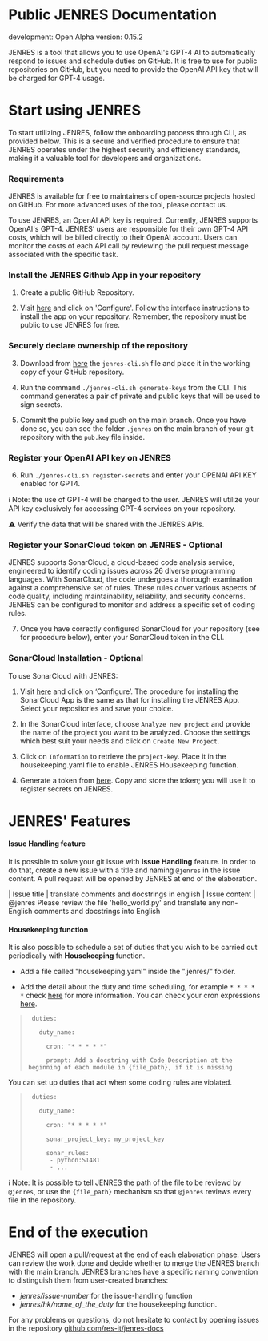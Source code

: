 # Public JENRES Documentation

development: Open Alpha 
version: 0.15.2

JENRES is a tool that allows you to use OpenAI's GPT-4 AI to automatically respond to issues and schedule duties on GitHub.
It is free to use for public repositories on GitHub, but you need to provide the OpenAI API key that will be charged for GPT-4 usage.

# Start using JENRES
To start utilizing JENRES, follow the onboarding process through CLI, as provided below. This is a secure and verified procedure to ensure that JENRES operates under the highest security and efficiency standards, making it a valuable tool for developers and organizations.  

### Requirements
JENRES is available for free to maintainers of open-source projects hosted on GitHub. For more advanced uses of the tool, please contact us.  

To use JENRES, an OpenAI API key is required. Currently, JENRES supports OpenAI's GPT-4. JENRES’ users are responsible for their own GPT-4 API costs, which will be billed directly to their OpenAI account. Users can monitor the costs of each API call by reviewing the pull request message associated with the specific task.

### Install the JENRES Github App in your repository
1. Create a public GitHub Repository.  

2. Visit [here](https://github.com/apps/jenres) and click on 'Configure'. Follow the interface instructions to install the app on your repository. Remember, the repository must be public to use JENRES for free.

### Securely declare ownership of the repository
3. Download from [here](https://raw.githubusercontent.com/res-it/jenres-docs/main/jenres-cli.sh) the `jenres-cli.sh` file and place it in the working copy of your GitHub repository.

4. Run the command `./jenres-cli.sh generate-keys` from the CLI. This command generates a pair of private and public keys that will be used to sign secrets.

5. Commit the public key and push on the main branch. Once you have done so, you can see the folder `.jenres` on the main branch of your git repository with the `pub.key` file inside.

### Register your OpenAI API key on JENRES 
6. Run `./jenres-cli.sh register-secrets` and enter your OPENAI API KEY enabled for GPT4.

ℹ️ Note: the use of GPT-4 will be charged to the user. JENRES will utilize your API key exclusively for accessing GPT-4 services on your repository.

⚠️ Verify the data that will be shared with the JENRES APIs.

### Register your SonarCloud token on JENRES - Optional
JENRES supports SonarCloud, a cloud-based code analysis service, engineered to identify coding issues across 26 diverse programming languages. With SonarCloud, the code undergoes a thorough examination against a comprehensive set of rules. These rules cover various aspects of code quality, including maintainability, reliability, and security concerns. JENRES can be configured to monitor and address a specific set of coding rules.  

7. Once you have correctly configured SonarCloud for your repository (see for procedure below), enter your SonarCloud token in the CLI.

### SonarCloud Installation - Optional 
To use SonarCloud with JENRES: 

1. Visit [here](https://github.com/apps/sonarcloud) and click on ‘Configure’. The procedure for installing the SonarCloud App is the same as that for installing the JENRES App. Select your repositories and save your choice.  

2. In the SonarCloud interface, choose `Analyze new project` and provide the name of the project you want to be analyzed. Choose the settings which best suit your needs and click on `Create New Project`.

3. Click on  `Information` to retrieve the  `project-key`. Place it in the housekeeping.yaml file to enable JENRES Housekeeping function.

4. Generate a token from [here](https://sonarcloud.io/account/security). Copy and store the token; you will use it to register secrets on JENRES.

# JENRES' Features

#### Issue Handling feature
It is possible to solve your git issue with **Issue Handling** feature. In order to do that, create a new issue with a title and naming `@jenres` in the issue content. A pull request will be opened by JENRES at end of the elaboration.

| Issue title   | translate comments and docstrings in english
| Issue content | @jenres Please review the file 'hello_world.py' and translate any non-English comments and docstrings into English

#### Housekeeping function
It is also possible to schedule a set of duties that you wish to be carried out periodically with **Housekeeping** function. 

- Add a file called "housekeeping.yaml" inside the ".jenres/" folder.

- Add the detail about the duty and time scheduling, for example `* * * * *` check [here](https://en.wikipedia.org/wiki/Cron) for more information. You can check your cron expressions [here](https://crontab.guru/).



>      duties:
>
>        duty_name:
>
>          cron: "* * * * *"
>
>          prompt: Add a docstring with Code Description at the beginning of each module in {file_path}, if it is missing

You can set up duties that act when some coding rules are violated. 



>      duties:
>
>        duty_name:
>
>          cron: "* * * * *"
>
>          sonar_project_key: my_project_key
>           
>          sonar_rules:
>           - python:S1481
>           - ...          

ℹ️ Note: It is possible to tell JENRES the path of the file to be reviewd by `@jenres`, or use the `{file_path}` mechanism so that `@jenres` reviews every file in the repository.

# End of the execution
JENRES will open a pull/request at the end of each elaboration phase. Users can review the work done and decide whether to merge the JENRES branch with the main branch. JENRES branches have a specific naming convention to distinguish them from user-created branches: 

- *jenres/issue-number* for the issue-handling function 
- *jenres/hk/name_of_the_duty* for the housekeeping function. 

For any problems or questions, do not hesitate to contact by opening issues in the repository [github.com/res-it/jenres-docs](https://github.com/res-it/jenres-docs/issues)
